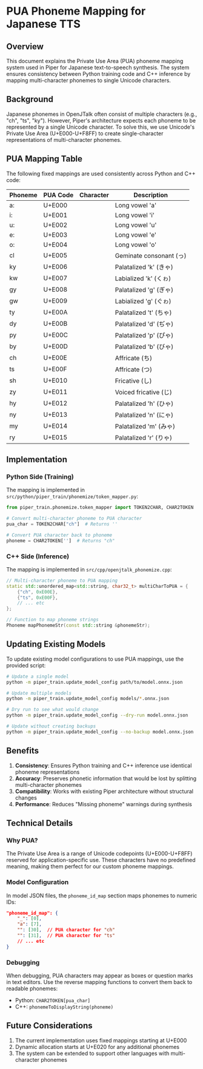 # PUA Phoneme Mapping for Japanese TTS

## Overview

This document explains the Private Use Area (PUA) phoneme mapping system used in Piper for Japanese text-to-speech synthesis. The system ensures consistency between Python training code and C++ inference by mapping multi-character phonemes to single Unicode characters.

## Background

Japanese phonemes in OpenJTalk often consist of multiple characters (e.g., "ch", "ts", "ky"). However, Piper's architecture expects each phoneme to be represented by a single Unicode character. To solve this, we use Unicode's Private Use Area (U+E000-U+F8FF) to create single-character representations of multi-character phonemes.

## PUA Mapping Table

The following fixed mappings are used consistently across Python and C++ code:

| Phoneme | PUA Code | Character | Description |
|---------|----------|-----------|-------------|
| a: | U+E000 | | Long vowel 'a' |
| i: | U+E001 | | Long vowel 'i' |
| u: | U+E002 | | Long vowel 'u' |
| e: | U+E003 | | Long vowel 'e' |
| o: | U+E004 | | Long vowel 'o' |
| cl | U+E005 | | Geminate consonant (っ) |
| ky | U+E006 | | Palatalized 'k' (きゃ) |
| kw | U+E007 | | Labialized 'k' (くゎ) |
| gy | U+E008 | | Palatalized 'g' (ぎゃ) |
| gw | U+E009 | | Labialized 'g' (ぐゎ) |
| ty | U+E00A | | Palatalized 't' (ちゃ) |
| dy | U+E00B | | Palatalized 'd' (ぢゃ) |
| py | U+E00C | | Palatalized 'p' (ぴゃ) |
| by | U+E00D | | Palatalized 'b' (びゃ) |
| ch | U+E00E | | Affricate (ち) |
| ts | U+E00F | | Affricate (つ) |
| sh | U+E010 | | Fricative (し) |
| zy | U+E011 | | Voiced fricative (じ) |
| hy | U+E012 | | Palatalized 'h' (ひゃ) |
| ny | U+E013 | | Palatalized 'n' (にゃ) |
| my | U+E014 | | Palatalized 'm' (みゃ) |
| ry | U+E015 | | Palatalized 'r' (りゃ) |

## Implementation

### Python Side (Training)

The mapping is implemented in `src/python/piper_train/phonemize/token_mapper.py`:

```python
from piper_train.phonemize.token_mapper import TOKEN2CHAR, CHAR2TOKEN

# Convert multi-character phoneme to PUA character
pua_char = TOKEN2CHAR["ch"]  # Returns ''

# Convert PUA character back to phoneme
phoneme = CHAR2TOKEN['']  # Returns "ch"
```

### C++ Side (Inference)

The mapping is implemented in `src/cpp/openjtalk_phonemize.cpp`:

```cpp
// Multi-character phoneme to PUA mapping
static std::unordered_map<std::string, char32_t> multiCharToPUA = {
    {"ch", 0xE00E},
    {"ts", 0xE00F},
    // ... etc
};

// Function to map phoneme strings
Phoneme mapPhonemeStr(const std::string &phonemeStr);
```

## Updating Existing Models

To update existing model configurations to use PUA mappings, use the provided script:

```bash
# Update a single model
python -m piper_train.update_model_config path/to/model.onnx.json

# Update multiple models
python -m piper_train.update_model_config models/*.onnx.json

# Dry run to see what would change
python -m piper_train.update_model_config --dry-run model.onnx.json

# Update without creating backups
python -m piper_train.update_model_config --no-backup model.onnx.json
```

## Benefits

1. **Consistency**: Ensures Python training and C++ inference use identical phoneme representations
2. **Accuracy**: Preserves phonetic information that would be lost by splitting multi-character phonemes
3. **Compatibility**: Works with existing Piper architecture without structural changes
4. **Performance**: Reduces "Missing phoneme" warnings during synthesis

## Technical Details

### Why PUA?

The Private Use Area is a range of Unicode codepoints (U+E000-U+F8FF) reserved for application-specific use. These characters have no predefined meaning, making them perfect for our custom phoneme mappings.

### Model Configuration

In model JSON files, the `phoneme_id_map` section maps phonemes to numeric IDs:

```json
"phoneme_id_map": {
    "_": [0],
    "a": [7],
    "": [30],  // PUA character for "ch"
    "": [31],  // PUA character for "ts"
    // ... etc
}
```

### Debugging

When debugging, PUA characters may appear as boxes or question marks in text editors. Use the reverse mapping functions to convert them back to readable phonemes:

- Python: `CHAR2TOKEN[pua_char]`
- C++: `phonemeToDisplayString(phoneme)`

## Future Considerations

1. The current implementation uses fixed mappings starting at U+E000
2. Dynamic allocation starts at U+E020 for any additional phonemes
3. The system can be extended to support other languages with multi-character phonemes
